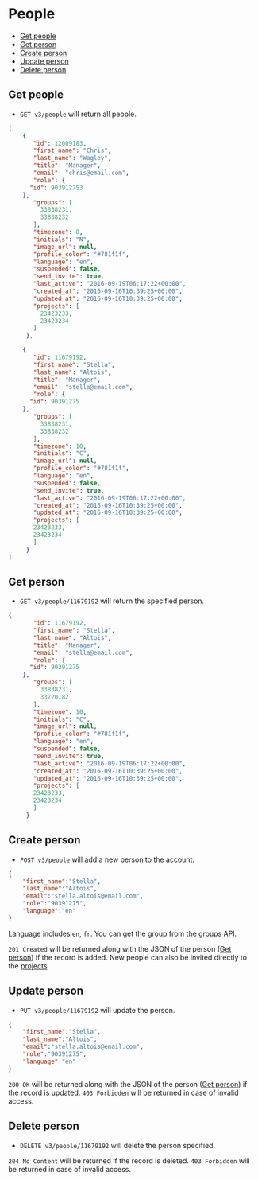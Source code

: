 People
====================

* [Get people](#get-people)
* [Get person](#get-person)
* [Create person](#create-person)
* [Update person](#update-person)
* [Delete person](#delete-person)

Get people
----------------

* `GET v3/people` will return all people.

```json
[
	{
       "id": 12009183,
       "first_name": "Chris",
       "last_name": "Wagley",
       "title": "Manager",
       "email": "chris@email.com",
       "role": {
      "id": 903912753
    },
       "groups": [
         33838231,
         33838232
       ],
       "timezone": 8,
       "initials": "N",
       "image_url": null,
       "profile_color": "#781f1f",
       "language": "en",
       "suspended": false,
       "send_invite": true,
       "last_active": "2016-09-19T06:17:22+00:00",
       "created_at": "2016-09-16T10:39:25+00:00",
       "updated_at": "2016-09-16T10:39:25+00:00",
       "projects": [
         23423233,
         23423234
       ]
     },

	{
       "id": 11679192,
       "first_name": "Stella",
       "last_name": "Altois",
       "title": "Manager",
       "email": "stella@email.com",
       "role": {
      "id": 90391275
    },
       "groups": [
         33838231,
         33838232
       ],
       "timezone": 10,
       "initials": "C",
       "image_url": null,
       "profile_color": "#781f1f",
       "language": "en",
       "suspended": false,
       "send_invite": true,
       "last_active": "2016-09-19T06:17:22+00:00",
       "created_at": "2016-09-16T10:39:25+00:00",
       "updated_at": "2016-09-16T10:39:25+00:00",
       "projects": [
       23423233,
       23423234
       ]
     }
]
```

Get person
----------------

* `GET v3/people/11679192` will return the specified person.

```json
{
       "id": 11679192,
       "first_name": "Stella",
       "last_name": "Altois",
       "title": "Manager",
       "email": "stella@email.com",
       "role": {
      "id": 90391275
    },
       "groups": [
         33838231,
         33720182
       ],
       "timezone": 10,
       "initials": "C",
       "image_url": null,
       "profile_color": "#781f1f",
       "language": "en",
       "suspended": false,
       "send_invite": true,
       "last_active": "2016-09-19T06:17:22+00:00",
       "created_at": "2016-09-16T10:39:25+00:00",
       "updated_at": "2016-09-16T10:39:25+00:00",
       "projects": [
       23423233,
       23423234
       ]
     }
```

Create person
----------------

* `POST v3/people` will add a new person to the account.

```json
{
    "first_name":"Stella",
    "last_name":"Altois",
    "email":"stella.altois@email.com",
    "role":"90391275",
    "language":"en"
}
```

Language includes `en`, `fr`. You can get the group from the [groups API](https://github.com/sdplabs/proofhub-api/blob/master/sections/groups.md).

`201 Created` will be returned along with the JSON of the person ([Get person](#get-person)) if the record is added. New people can also be invited directly to the [projects](https://github.com/sdplabs/proofhub-api/blob/master/sections/projects.md#assign-people-to-project).

Update person
----------------

* `PUT v3/people/11679192` will update the person.

```json
{
    "first_name":"Stella",
    "last_name":"Altois",
    "email":"stella.altois@email.com",
    "role":"90391275",
    "language":"en"
}
```

`200 OK` will be returned along with the JSON of the person ([Get person](#get-person)) if the record is updated. `403 Forbidden` will be returned in case of invalid access.

Delete person
----------------

* `DELETE v3/people/11679192` will delete the person specified.

`204 No Content` will be returned if the record is deleted. `403 Forbidden` will be returned in case of invalid access.
